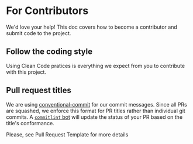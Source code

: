 # For Contributors

We'd love your help! This doc covers how to become a contributor and submit code to the project.

## Follow the coding style

Using Clean Code pratices is everything we expect from you to contribute with this project.

## Pull request titles

We are using [conventional-commit](https://conventionalcommits.org/) for our commit messages. Since all PRs are squashed, we enforce this format for PR titles rather than individual git commits. A [`commitlint` bot](https://github.com/paulirish/commitlintbot) will update the status of your PR based on the title's conformance.

Please, see Pull Request Template for more details
